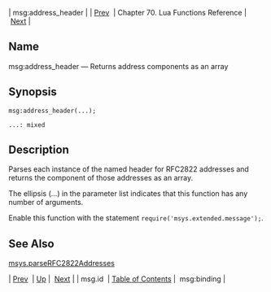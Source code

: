 | msg:address_header |
| [Prev](lua.ref.msg.id)  | Chapter 70. Lua Functions Reference |  [Next](lua.ref.msg_binding) |

<a name="lua.ref.msg_address_header"></a>
## Name

msg:address_header — Returns address components as an array

<a name="idp16631840"></a>
## Synopsis

`msg:address_header(...);`

`...: mixed`<a name="idp16634816"></a>
## Description

Parses each instance of the named header for RFC2822 addresses and returns the component of those addresses as an array.

The ellipsis (...) in the parameter list indicates that this function has any number of arguments.

Enable this function with the statement `require('msys.extended.message');`.

<a name="idp16638256"></a>
## See Also

[msys.parseRFC2822Addresses](lua.ref.msys.parseRFC2822Addresses "msys.parseRFC2822Addresses")

| [Prev](lua.ref.msg.id)  | [Up](lua.function.details) |  [Next](lua.ref.msg_binding) |
| msg.id  | [Table of Contents](index) |  msg:binding |

